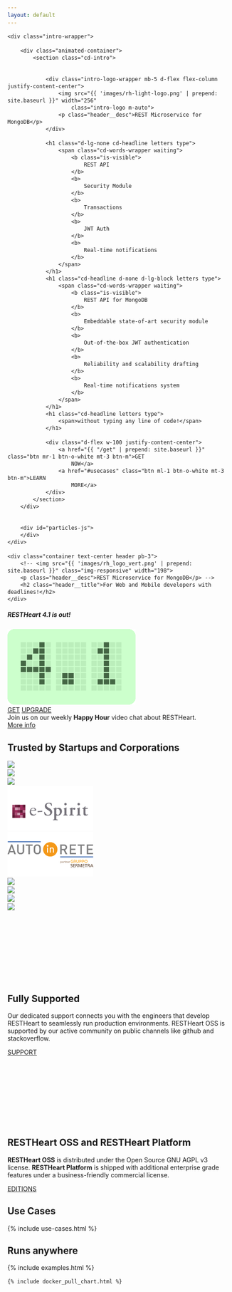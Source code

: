 ```yaml
---
layout: default
---
```



<section id="top">

    <div class="intro-wrapper">

        <div class="animated-container">
            <section class="cd-intro">


                <div class="intro-logo-wrapper mb-5 d-flex flex-column justify-content-center">
                    <img src="{{ 'images/rh-light-logo.png' | prepend: site.baseurl }}" width="256"
                        class="intro-logo m-auto">
                    <p class="header__desc">REST Microservice for MongoDB</p>
                </div>

                <h1 class="d-lg-none cd-headline letters type">
                    <span class="cd-words-wrapper waiting">
                        <b class="is-visible">
                            REST API
                        </b>
                        <b>
                            Security Module
                        </b>
                        <b>
                            Transactions
                        </b>
                        <b>
                            JWT Auth
                        </b>
                        <b>
                            Real-time notifications
                        </b>
                    </span>
                </h1>
                <h1 class="cd-headline d-none d-lg-block letters type">
                    <span class="cd-words-wrapper waiting">
                        <b class="is-visible">
                            REST API for MongoDB
                        </b>
                        <b>
                            Embeddable state-of-art security module
                        </b>
                        <b>
                            Out-of-the-box JWT authentication
                        </b>
                        <b>
                            Reliability and scalability drafting
                        </b>
                        <b>
                            Real-time notifications system
                        </b>
                    </span>
                </h1>
                <h1 class="cd-headline letters type">
                    <span>without typing any line of code!</span>
                </h1>

                <div class="d-flex w-100 justify-content-center">
                    <a href="{{ "/get" | prepend: site.baseurl }}" class="btn mr-1 btn-o-white mt-3 btn-m">GET
                        NOW</a>
                    <a href="#usecases" class="btn ml-1 btn-o-white mt-3 btn-m">LEARN
                        MORE</a>
                </div>
            </section>
        </div>


        <div id="particles-js">
        </div>
    </div>

    <div class="container text-center header pb-3">
        <!-- <img src="{{ 'images/rh_logo_vert.png' | prepend: site.baseurl }}" class="img-responsive" width="198">
        <p class="header__desc">REST Microservice for MongoDB</p> -->
        <h2 class="header__title">For Web and Mobile developers with deadlines!</h2>
    </div>
</section>

<div class="d-flex w-100 justify-content-center mb-2">
    <div class="card w-100 w-md-50 mr-lg-5 ml-lg-5" style="width: 18rem">
        <h5 class="card-header text-center rh4-card-header"><strong>RESTHeart 4.1 is out!</strong></h5>
        <!-- http://avtanski.net/projects/lcd/ -->
        <img class="mx-auto mt-4 d-block" src="/images/4.1.png" alt="RESTHeart 4.1">
        <div class="card-body">
            <div class="d-flex justify-content-center">
                <a href="{{ "/get" | prepend: site.baseurl }}" class="btn w-50 mt-2 mr-2 btn-m">GET</a>
                <a href="{{ "/docs/upgrade-to-v4" | prepend: site.baseurl }}"
                    class="btn w-50 mt-2 ml-2 btn-md">UPGRADE</a>
            </div>
        </div>
    </div>
</div>

<div class="jumbotron jumbotron-fluid bg-red text-white text-center mt-5">
    <div class="lead">Join us on our weekly <strong>Happy Hour</strong> video chat about RESTHeart.</div>
    <a href="{{ "/support" | prepend: site.baseurl }}" class="btn btn-o-white mt-3 btn-m">More info</a>
</div>

<section id="trusted-by">
    <div class="row mx-0">
        <div id="customers" class="container-fluid my-2">
            <h2 class="text-center restheart-red">
                Trusted by Startups and Corporations
            </h2>
            <div class="customer-logos">
                <div class="slide my-2"><img src="/images/customers/ng-logo.png"></div>
                <div class="slide my-2"><img src="/images/customers/aci-infomobility.png"></div>
                <div class="slide my-2"><img src="/images/customers/unisys.png"></div>
                <div class="slide my-2"><img src="/images/customers/e-spirit.png"></div>
                <div class="slide my-2"><img src="/images/customers/autoinrete.png"></div>
                <div class="slide my-2"><img src="/images/customers/croqqer-logo.png"></div>
                <div class="slide my-2"><img src="/images/customers/radiotraffic.png"></div>
                <div class="slide my-2"><img src="/images/customers/nativa.png"></div>
                <div class="slide my-2"><img src="/images/customers/conquest.png"></div>
            </div>
        </div>
    </div>
</section>

<section id="call-to-action" class="call-to-action">
    <div class="container-fluid">
        <div class="row">
            <div class="col-md-6 mb-5 call-to-action__item call-to-action__first">
                <svg class="call-to-action__icon">
                    <use xlink:href="/images/sprite.svg#lamp" /></svg>
                <h2 class="call-to-action__title">Fully Supported</h2>
                <p class="call-to-action__desc">Our dedicated support connects you with the engineers that develop
                    RESTHeart to seamlessly run production environments. RESTHeart OSS is supported by our active
                    community on public channels like github and stackoverflow.</p>
                <a class="btn btn-o" href="/support">SUPPORT</a>
            </div>
            <div class="col-md-6 mb-5 call-to-action__item call-to-action__second">
                <svg class="call-to-action__icon">
                    <use xlink:href="/images/sprite.svg#thumb" /></svg>
                <h2 class="call-to-action__title">RESTHeart OSS and RESTHeart Platform</h2>
                <p class="call-to-action__desc"><strong>RESTHeart OSS</strong> is distributed under the Open Source GNU
                    AGPL v3 license. <strong>RESTHeart Platform</strong> is shipped with additional enterprise grade
                    features under a business-friendly commercial license.</p>
                <a class="btn btn-o-white" href="/editions">EDITIONS</a>
            </div>
        </div>
    </div>
</section>

<div class="anchor-offset" id="use">
</div>
<section id="usecases" class="slice bg-white">
    <div class="container">
        <h1 class="text-center restheart-red">Use Cases</h1>
        {% include use-cases.html %}
    </div>
</section>

<section id="examples" class="slice bg-white">
    <div class="container-fluid">
        <h1 class="text-center restheart-red">Runs anywhere</h1>
    </div>
    {% include examples.html %}
</section>

<section class="chart" id="chart">

    {% include docker_pull_chart.html %}

</section>

<script src="http://cdn.jsdelivr.net/particles.js/2.0.0/particles.min.js"></script>

<link rel="stylesheet" href="assets/animated-headline/css/style.css"> <!-- Resource style -->
<script src="assets/animated-headline/js/modernizr.js"></script> <!-- Modernizr -->
<script src="assets/animated-headline/js/main.js"></script> <!-- Resource jQuery -->

<script>
    particlesJS.load('particles-js', '/assets/js/particles.json', function () {
        console.log('callback - particles.js config loaded');
    });
</script>